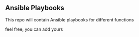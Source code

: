 ## Ansible Playbooks


This repo will contain Ansible playbooks for different functions

feel free, you can add yours
